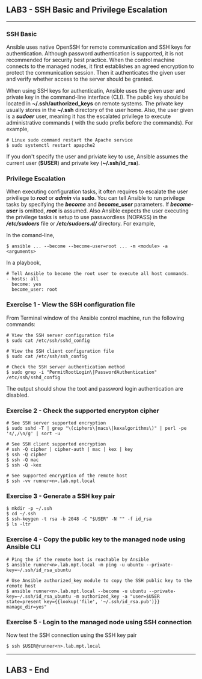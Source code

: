 ## LAB3 - SSH Basic and Privilege Escalation
---

### SSH Basic

Ansible uses native OpenSSH for remote communication and SSH keys for authentication. Although password authentication is supported, it is not recommended for security best practice. When the control machine connects to the managed nodes, it first establishes an agreed encryption to protect the communication session. Then it authenticates the given user and verify whether access to the server should be granted. 

When using SSH keys for authenticatin, Ansible uses the given user and private key in the command-line interface (CLI). The public key should be located in **~/.ssh/authorized_keys** on remote systems. The private key usually stores in the **~/.ssh** directory of the user home. Also, the user given is a ***sudoer*** user, meaning it has the escalated privilege to execute administrative commands ( with the sudo prefix before the commands). For example,


```console
# Linux sudo command restart the Apache service
$ sudo systemctl restart apapche2
```

If you don't specify the user and priviate key to use, Ansible assumes the current user (**$USER**) and private key (**~/.ssh/id_rsa**).


### Privilege Escalation

When executing configuration tasks, it often requires to escalate the user priviliege to ***root*** or ***admin*** via **sudo**. You can tell Ansible to run privilege tasks by specifying the ***become*** and ***become_user*** parameters. If ***become-user*** is omitted, ***root*** is assumed. Also Ansible expects the user executing the privilege tasks is setup to use passwordless (NOPASS) in the ***/etc/sudoers*** file or ***/etc/sudoers.d/*** directory. For example,

In the comand-line,

```
$ ansible ... --become --become-user=root ... -m <module> -a <arguments>
```

In a playbook,
```
# Tell Ansible to become the root user to execute all host commands.
- hosts: all
  become: yes
  become_user: root
```


### Exercise 1 - View the SSH configuration file

From Terminal window of the Ansible control machine, run the following commands:

```console
# View the SSH server configuration file
$ sudo cat /etc/ssh/sshd_config

# View the SSH client configuration file
$ sudo cat /etc/ssh/ssh_config

# Check the SSH server authentication method
$ sudo grep -i "PermitRootLogin\|PasswordAuthentication" /etc/ssh/sshd_config
```

The output should show the toot and password login authentication are disabled. 


### Exercise 2 - Check the supported encrypton cipher

```console
# See SSH server supported encryption
$ sudo sshd -T | grep "\(ciphers\|macs\|kexalgorithms\)" | perl -pe 's/,/\n/g' | sort -u

# See SSH client supported encryption
# ssh -Q cipher | cipher-auth | mac | kex | key
$ ssh -Q cipher
$ ssh -Q mac
$ ssh -Q -kex

# See supported encryption of the remote host
$ ssh -vv runner<n>.lab.mpt.local
```

### Exercise 3 - Generate a SSH key pair

```console 
$ mkdir -p ~/.ssh
$ cd ~/.ssh
$ ssh-keygen -t rsa -b 2048 -C "$USER" -N "" -f id_rsa
$ ls -ltr 
```

### Exercise 4 - Copy the public key to the managed node using Ansible CLI

```console
# Ping the if the remote host is reachable by Ansible
$ ansible runner<n>.lab.mpt.local -m ping -u ubuntu --private-key=~/.ssh/id_rsa_ubuntu

# Use Ansible authorized_key module to copy the SSH public key to the remote host
$ ansible runner<n>.lab.mpt.local --become -u ubuntu --private-key=~/.ssh/id_rsa_ubuntu -m authorized_key -a "user=$USER state=present key={{lookup('file', '~/.ssh/id_rsa.pub')}} manage_dir=yes"

```

### Exercise 5 - Login to the managed node using SSH connection

Now test the SSH connection using the SSH key pair

```console
$ ssh $USER@runner<n>.lab.mpt.local
```

---
## LAB3 - End

